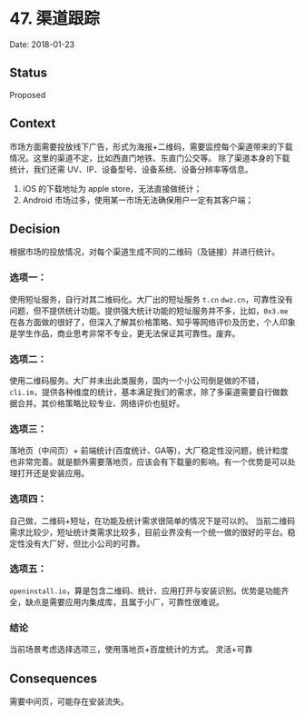 # 47. 渠道跟踪

Date: 2018-01-23

## Status

Proposed

## Context

市场方面需要投放线下广告，形式为海报+二维码，需要监控每个渠道带来的下载情况。这里的渠道不定，比如西直门地铁、东直门公交等。
除了渠道本身的下载统计，我们还需 UV、IP、设备型号、设备系统、设备分辨率等信息。

1. iOS 的下载地址为 apple store，无法直接做统计；
2. Android 市场过多，使用某一市场无法确保用户一定有其客户端；

## Decision

根据市场的投放情况，对每个渠道生成不同的二维码（及链接）并进行统计。

### 选项一：

使用短址服务，自行对其二维码化。大厂出的短址服务 `t.cn` `dwz.cn`，可靠性没有问题，但不提供统计功能。提供强大统计功能的短址服务并不多，比如，`0x3.me` 在各方面做的很好了，但深入了解其价格策略、知乎等网络评价及历史，个人印象是学生作品，商业思考非常不专业，更无法保证其可靠性。废弃。

### 选项二：

使用二维码服务。大厂并未出此类服务，国内一个小公司倒是做的不错，`cli.im`，提供各种维度的统计，基本满足我们的需求，除了多渠道需要自行做数据合并。其价格策略比较专业、网络评价也挺好。

### 选项三：

落地页（中间页）+ 前端统计(百度统计、GA等)，大厂稳定性没问题，统计粒度也非常完善。就是额外需要落地页，应该会有下载量的影响。有一个优势是可以处理打开还是安装应用。

### 选项四：

自己做，二维码+短址，在功能及统计需求很简单的情况下是可以的。
当前二维码需求比较少，短址统计类需求比较多，目前业界没有一个统一做的很好的平台。稳定性没有大厂好，但比小公司的可靠。

### 选项五：

`openinstall.io`，算是包含二维码、统计、应用打开与安装识别。优势是功能齐全，缺点是需要应用内集成库，且属于小厂，可靠性很难说。

### 结论

当前场景考虑选择选项三，使用落地页+百度统计的方式。
灵活+可靠

## Consequences

需要中间页，可能存在安装流失。